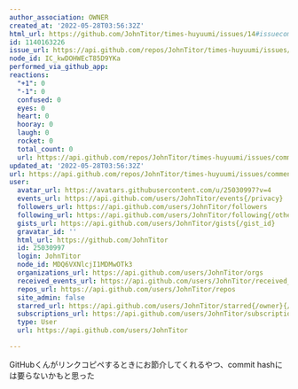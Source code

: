 ```yaml
---
author_association: OWNER
created_at: '2022-05-28T03:56:32Z'
html_url: https://github.com/JohnTitor/times-huyuumi/issues/14#issuecomment-1140163226
id: 1140163226
issue_url: https://api.github.com/repos/JohnTitor/times-huyuumi/issues/14
node_id: IC_kwDOHWEcT85D9YKa
performed_via_github_app: 
reactions:
  "+1": 0
  "-1": 0
  confused: 0
  eyes: 0
  heart: 0
  hooray: 0
  laugh: 0
  rocket: 0
  total_count: 0
  url: https://api.github.com/repos/JohnTitor/times-huyuumi/issues/comments/1140163226/reactions
updated_at: '2022-05-28T03:56:32Z'
url: https://api.github.com/repos/JohnTitor/times-huyuumi/issues/comments/1140163226
user:
  avatar_url: https://avatars.githubusercontent.com/u/25030997?v=4
  events_url: https://api.github.com/users/JohnTitor/events{/privacy}
  followers_url: https://api.github.com/users/JohnTitor/followers
  following_url: https://api.github.com/users/JohnTitor/following{/other_user}
  gists_url: https://api.github.com/users/JohnTitor/gists{/gist_id}
  gravatar_id: ''
  html_url: https://github.com/JohnTitor
  id: 25030997
  login: JohnTitor
  node_id: MDQ6VXNlcjI1MDMwOTk3
  organizations_url: https://api.github.com/users/JohnTitor/orgs
  received_events_url: https://api.github.com/users/JohnTitor/received_events
  repos_url: https://api.github.com/users/JohnTitor/repos
  site_admin: false
  starred_url: https://api.github.com/users/JohnTitor/starred{/owner}{/repo}
  subscriptions_url: https://api.github.com/users/JohnTitor/subscriptions
  type: User
  url: https://api.github.com/users/JohnTitor

---
```

GitHubくんがリンクコピペするときにお節介してくれるやつ、commit hashには要らないかもと思った